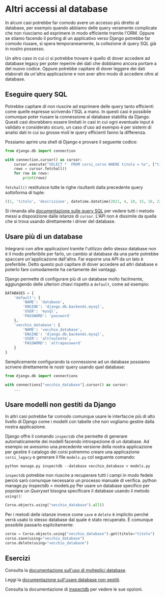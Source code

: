 # Altri accessi al database

In alcuni casi potrebbe far comodo avere un accesso più diretto al database, per esempio quando
abbiamo delle query veramente complicate che non riusciamo ad esprimere in modo efficiente tramite
l'ORM. Oppure se stiamo facendo il porting di un applicativo verso Django potrebbe far comodo riusare,
 si spera temporaneamente, la collezione di query SQL già in nostro possesso.

Un altro caso in cui ci si potrebbe trovare è quello di dover accedere ad database legacy per poter
reperire dei dati che dobbiamo ancora portare a del nuovo codice. Oppure potrebbe capitare di dover
leggere dei dati elaborati da un'altra applicazione e non aver altro modo di accedere oltre al
database.

## Eseguire query SQL

Potrebbe capitare di non riuscire ad esprimere delle query tanto efficienti come quelle espresse
scrivendo l'SQL a mano. In questi casi è possibile comunque poter riusare la connessione al database
stabilita da Django. Questi casi dovrebbero essere limitati in casi in cui ogni eventuale input è
validato e considerato sicuro, un caso d'uso ad esempio è per sistemi di analisi dati in cui su
grosse moli le query efficienti fanno la differenza.

Possiamo aprire una shell di Django e provare il seguente codice:

```python
from django.db import connection

with connection.cursor() as cursor:
    cursor.execute("SELECT *  FROM corsi_corso WHERE titolo = %s", ["titolo"])
    rows = cursor.fetchall()
    for row in rows:
        print(rows)
```

`fetchall()` restituisce tutte le righe risultanti dalla precedente query sottoforma di tuple:

```python
((1, 'titolo', 'descrizione', datetime.datetime(2021, 4, 10, 15, 16, 22, 524469), datetime.datetime(2021, 4, 10, 15, 16, 22, 524499), 1),)
```

Si rimanda alla [documentazione sulle query SQL](https://docs.djangoproject.com/en/3.2/topics/db/sql/#executing-custom-sql-directly) per vedere tutti i metodo messi a disposizione dalle istanze di `cursor`.
L'API non è dissimile da quella che si trova usando direttamente i driver del database.

## Usare più di un database

Integrarsi con altre applicazioni tramite l'utilizzo dello stesso database non è il modo preferibile per
farlo, un cambio al database da una parte potrebbe spaccare un'applicazione dall'altra. Far esporre una
API da un lato è preferibile. Detto questo può capitare di dover accedere ad altri database e poterlo
fare comodamente ha certamente dei vantaggi.

Django permette di configurare più di un database molto facilmente, aggiungendo delle ulteriori chiavi
rispetto a `default`, come ad esempio:

```python
DATABASES = {
    'default': {
        'NAME': 'database',
        'ENGINE': 'django.db.backends.mysql',
        'USER': 'mysql',
        'PASSWORD': 'password'
    },
    'vecchio_database': {
        'NAME': 'vecchio_database',
        'ENGINE': 'django.db.backends.mysql',
        'USER': 'altroutente',
        'PASSWORD': 'altrapassword'
    }
}
```

Semplicemente configurando la connessione ad un database possiamo scrivere direttamente le nostr query
usando quel database:

```python
from django.db import connections

with connections["vecchio_database"].cursor() as cursor:
    ...
```

## Usare modelli non gestiti da Django

In altri casi potrebbe far comodo comunque usare le interfaccie più di alto livello di Django come i
modelli con tabelle che non vogliamo gestire dalla nostra applicazione.

Django offre il comando `inspectdb` che permette di generare automaticamente dei modelli facendo
introspezione di un database. Ad esempio se avessimo una precedente versione della nostra applicazione
per gestire il catalogo dei corsi potremmo creare una applicazione `corsi_legacy` e generare il file
`models.py` col seguente comando:

```shell
python manage.py inspectdb --database vecchio_database > models.py
```

`inspectdb` potrebbe non riuscire a recuperare tutti i campi in modo fedele perciò sarò comunque
necessario un processo manuale di verifica.
python manage.py inspectdb > models.py
Per usare un database specifico per popolare un *Queryset* bisogna specificare il database usando il
metodo `using()`:

```python
Corso.objects.using("vecchio_database").all()
```

Per i metodi delle istanze invece come `save` e `delete` è implicito perché verrà usato lo stesso
database dal quale è stato recuperato. È comunque possibile passarlo esplicitamente:

```python
corso = Corso.objects.using("vecchio_database").get(titolo="titolo")
corso.save(using="vecchio_database")
corso.delete(using="vecchio_database")
```

## Esercizi

Consulta la [documentazione sull'uso di molteplici database](https://docs.djangoproject.com/en/3.2/topics/db/multi-db/).

Leggi la [documentazione sull'usare database non gestiti](https://docs.djangoproject.com/en/3.2/howto/legacy-databases/).

Consulta la documentazione di [inspectdb](https://docs.djangoproject.com/en/3.2/ref/django-admin/#django-admin-inspectdb) per vedere le sue opzioni.
